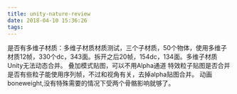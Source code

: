 ```yaml
---
title: unity-nature-review
date: 2018-04-10 15:36:26
tags:
---
```

是否有多维子材质：多维子材质材质测试，三个子材质，50个物体，使用多维子材质12帧，330个dc，343面。拆开之后20帧，154dc，134面。多维子材质Unity无法动态合并。
叠加模式贴图，可以不用Alpha通道
特效粒子贴图是否合并
是否有些粒子能使用序列帧，不过和视角有关，去掉alpha贴图合并。
动画boneweight,没有特殊需要的情况下受两个骨骼影响就够了。
